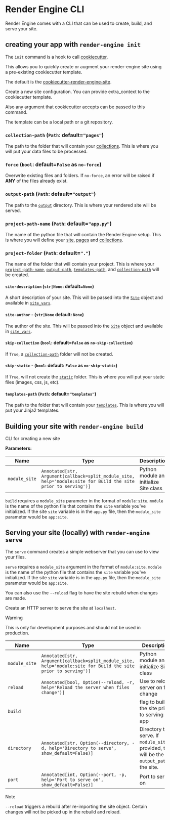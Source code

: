 # Render Engine CLI

Render Engine comes with a CLI that can be used to create, build, and serve your site.

## creating your app with `render-engine init`

The `init` command is a hook to call [cookiecutter](https://github.com/cookiecutter/cookiecutter).

This allows you to quickly create or augment your render-engine site using a pre-existing cookiecutter template.

The default is the [cookiecutter-render-engine-site](https://github.com/render-engine/cookiecutter-render-engine-site).

Create a new site configuration. You can provide extra_context to the cookiecutter template.

Also any argument that cookiecutter accepts can be passed to this command.

The template can be a local path or a git repository.

### `collection-path` (`Path`: default=`"pages"`)

The path to the folder that will contain your [collections](./collection). This is where you will put your data files to be processed.

### `force` (`bool`: default=`False` as `no-force`)

Overwrite existing files and folders. If `no-force`, an error will be raised if **ANY** of the files already exist.

### `output-path` (`Path`: default=`"output"`)

The path to the [`output`](./site?id=output_path) directory. This is where your rendered site will be served.

### `project-path-name` (`Path`: default=`"app.py"`)

The name of the python file that will contain the Render Engine setup. This is where you will define your [site](./site), [pages](./page) and [collections](./collection).

### `project-folder` (`Path`: default=`"."`)

The name of the folder that will contain your project. This is where your [`project-path-name`](#project-path-name-path-defaultapppy), [`output-path`](#output-path-path-defaultoutput), [`templates-path`](#templates-path-path-defaulttemplates), and [`collection-path`](#collection-path-path-defaultpages) will be created.

#### `site-description` (`str|None`: default=`None`)

A short description of your site.  This will be passed into the [`Site`](./site) object and available in [`site_vars`](./site?id=site_vars).

#### `site-author` - (`str|None` default: `None`)

The author of the site.  This will be passed into the [`Site`](./site) object and available in [`site_vars`](./site?id=site_vars).

#### `skip-collection` (`bool`: default=`False` as `no-skip-collection`)

If `True`, a [`collection-path`](./collection?id=content_path) folder will not be created.

#### `skip-static` - (`bool`: default: `False` as `no-skip-static`)

If `True`, will not create the [`static`](./site?id=static_path) folder. This is where you will put your static files (images, css, js, etc).

#### `templates-path` (`Path`: default=`"templates"`)

The path to the folder that will contain your [`templates`](./templates). This is where you will put your Jinja2 templates.

## Building your site with `render-engine build`

CLI for creating a new site

**Parameters:**

| Name | Type | Description | Default |
| --- | --- | --- | --- |
|`module_site`|`Annotated[str, Argument(callback=split_module_site, help='module:site for Build the site prior to serving')]`|Python module and initialize Site class|_required_|


`build` requires a `module_site` parameter in the format of `module:site`. `module` is the name of the python file that contains the `site` variable you've initialized. If the site `site` variable is in the `app.py` file, then the `module_site` parameter would be `app:site`.

## Serving your site (locally) with `render-engine serve`

The `serve` command creates a simple webserver that you can use to view your files.

`serve` requires a `module_site` argument in the format of `module:site`. `module` is the name of the python file that contains the `site` variable you've initialized. If the site `site` variable is in the `app.py` file, then the `module_site` parameter would be `app:site`.

You can also use the `--reload` flag to have the site rebuild when changes are made.

Create an HTTP server to serve the site at `localhost`.

> [!WARNING]
> This is only for development purposes and should not be used in production.

| Name | Type | Description | Default |
| --- | --- | --- | --- |
| `module_site` | `Annotated[str, Argument(callback=split_module_site, help='module:site for Build the site prior to serving')]` |Python module and initialize Site class | _required_ |
| `reload` | `Annotated[bool, Option(--reload, -r, help='Reload the server when files change')]` |Use to reload server on file change | `None` |
| `build` |  |flag to build the site prior to serving the app | _required_ |
| `directory` | `Annotated[str, Option(--directory, -d, help='Directory to serve', show_default=False)]` |Directory to serve. If `module_site`is provided, this will be the `output_path`of the site. | `None` |
| `port` | `Annotated[int, Option(--port, -p, help='Port to serve on', show_default=False)]` |Port to serve on | `8000` |

> [!NOTE]
>
> `--reload` triggers a rebuild after re-importing the site object. Certain changes will not be picked up in the rebuild and reload.
